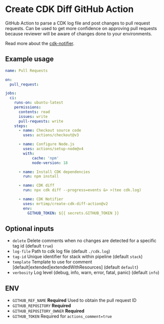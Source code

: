 # Create CDK Diff GitHub Action

GitHub Action to parse a CDK log file and post changes to pull request requests. Can be used to get more confidence on 
approving pull requests because reviewer will be aware of changes done to your environments.

Read more about the [cdk-notifier](https://github.com/karlderkaefer/cdk-notifier).

## Example usage

```yaml
name: Pull Requests

on:
  pull_request:

jobs:
  ci:
    runs-on: ubuntu-latest
    permissions:
      contents: read
      issues: write
      pull-requests: write
    steps:
      - name: Checkout source code
        uses: actions/checkout@v3

      - name: Configure Node.js
        uses: actions/setup-node@v4
        with:
            cache: 'npm'
            node-version: 18

      - name: Install CDK dependencies
        run: npm install

      - name: CDK diff
        run: npx cdk diff --progress=events &> >(tee cdk.log)

      - name: CDK Notifier
        uses: mrtimp/create-cdk-diff-action@v2
        env:
          GITHUB_TOKEN: ${{ secrets.GITHUB_TOKEN }}
```

## Optional inputs

- `delete` Delete comments when no changes are detected for a specific tag id (default `true`)
- `log-file` Path to cdk log file (default `./cdk.log`)
- `tag-id` Unique identifier for stack within pipeline (default `stack`)
- `template` Template to use for comment [default|extended|extendedWithResources] (default `default`)
- `verbosity` Log level (debug, info, warn, error, fatal, panic) (default `info`)

## ENV

- `GITHUB_REF_NAME` **Required** Used to obtain the pull request ID
- `GITHUB_REPOSITORY` **Required**
- `GITHUB_REPOSITORY_OWNER` **Required**
- `GITHUB_TOKEN` Required for `actions_comment=true`
